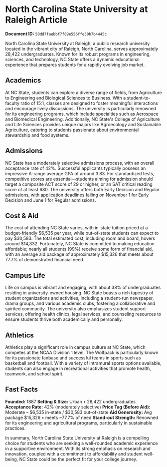 # North Carolina State University at Raleigh Article

**Document ID:** `50dd7faebbf7f89e556ffe30b7b4445c`

North Carolina State University at Raleigh, a public research university located in the vibrant city of Raleigh, North Carolina, serves approximately 28,422 undergraduates. Known for its robust programs in engineering, sciences, and technology, NC State offers a dynamic educational experience that prepares students for a rapidly evolving job market.

## Academics
At NC State, students can explore a diverse range of fields, from Agriculture to Engineering and Biological Sciences to Business. With a student-to-faculty ratio of 15:1, classes are designed to foster meaningful interactions and encourage lively discussions. The university is particularly renowned for its engineering programs, which include specialties such as Aerospace and Biomedical Engineering. Additionally, NC State's College of Agriculture and Life Sciences provides unique majors like Agroecology and Sustainable Agriculture, catering to students passionate about environmental stewardship and food systems.

## Admissions
NC State has a moderately selective admissions process, with an overall acceptance rate of 42%. Successful applicants typically possess an impressive A-range average GPA of around 3.83. For standardized tests, competitive scores are essential—students aiming for admission should target a composite ACT score of 29 or higher, or an SAT critical reading score of at least 680. The university offers both Early Decision and Regular admissions, with application deadlines falling on November 1 for Early Decision and June 1 for Regular admissions.

## Cost & Aid
The cost of attending NC State varies, with in-state tuition priced at a budget-friendly $6,535 per year, while out-of-state students can expect to pay $30,583. The total estimated cost, including room and board, hovers around $14,332. Fortunately, NC State is committed to making education affordable; nearly all students (99%) receive some form of financial aid, with an average aid package of approximately $15,326 that meets about 77.7% of demonstrated financial need.

## Campus Life
Life on campus is vibrant and engaging, with about 38% of undergraduates residing in university-owned housing. NC State boasts a rich tapestry of student organizations and activities, including a student-run newspaper, drama groups, and various academic clubs, fostering a collaborative and spirited community. The university also emphasizes student support services, offering health clinics, legal services, and counseling resources to ensure students thrive both academically and personally.

## Athletics
Athletics play a significant role in campus culture at NC State, which competes at the NCAA Division 1 level. The Wolfpack is particularly known for its passionate fanbase and successful teams in sports such as basketball and football. With a variety of intramural sports options available, students can also engage in recreational activities that promote health, teamwork, and school spirit.

## Fast Facts
**Founded:** 1887
**Setting & Size:** Urban • 28,422 undergraduates
**Acceptance Rate:** 42% (moderately selective)
**Price Tag (Before Aid):** Moderate – $6,535 in-state / $30,583 out-of-state
**Aid Generosity:** Avg package $15,326 • meets ~77.7% of need
**Stand-out Strength:** Renowned for its engineering and agricultural programs, particularly in sustainable practices.

In summary, North Carolina State University at Raleigh is a compelling choice for students who are seeking a well-rounded academic experience in a supportive environment. With its strong emphasis on research and innovation, coupled with a commitment to affordability and student well-being, NC State could be the perfect fit for your college journey.
